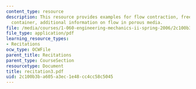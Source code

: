 ```yaml
---
content_type: resource
description: This resource provides examples for flow contraction, free outfloe from
  container, additional information on flow in porous media.
file: /media/courses/1-060-engineering-mechanics-ii-spring-2006/2c100b3ba605a3ec1e48cc4cc58c5045_recitation3.pdf
file_type: application/pdf
learning_resource_types:
- Recitations
ocw_type: OCWFile
parent_title: Recitations
parent_type: CourseSection
resourcetype: Document
title: recitation3.pdf
uid: 2c100b3b-a605-a3ec-1e48-cc4cc58c5045
---
```

